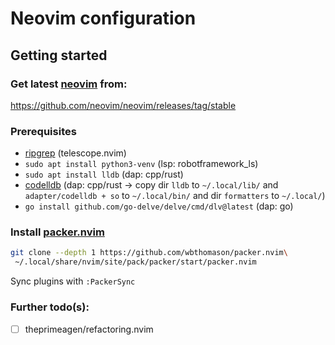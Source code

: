 # Neovim configuration

## Getting started

### Get latest [neovim](https://github.com/wbthomason/packer.nvim) from:

https://github.com/neovim/neovim/releases/tag/stable

### Prerequisites

- [ripgrep](https://github.com/BurntSushi/ripgrep) (telescope.nvim)
- `sudo apt install python3-venv` (lsp: robotframework_ls)
- `sudo apt install lldb` (dap: cpp/rust)
- [codelldb](https://github.com/vadimcn/codelldb/releases/latest)
(dap: cpp/rust -> copy dir `lldb` to `~/.local/lib/` and `adapter/codelldb + so` to `~/.local/bin/` and dir `formatters` to `~/.local/`)
- `go install github.com/go-delve/delve/cmd/dlv@latest` (dap: go)

### Install [packer.nvim](https://github.com/wbthomason/packer.nvim)

``` bash
git clone --depth 1 https://github.com/wbthomason/packer.nvim\
 ~/.local/share/nvim/site/pack/packer/start/packer.nvim
 ```

 Sync plugins with `:PackerSync`

### Further todo(s):

- [ ] theprimeagen/refactoring.nvim
